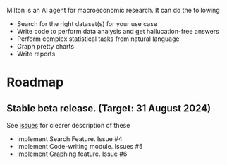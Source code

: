 Milton is an AI agent for macroeconomic research. It can do the following
- Search for the right dataset(s) for your use case
- Write code to perform data analysis and get hallucation-free answers
- Perform complex statistical tasks from natural language
- Graph pretty charts
- Write reports

# Roadmap
## Stable beta release. (Target: 31 August 2024)
See [issues](https://github.com/pradyuprasad/milton/issues) for clearer description of these
- Implement Search Feature. Issue #4
- Implement Code-writing module. Issues #5
- Implement Graphing feature. Issue #6
